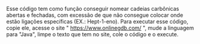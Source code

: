 Esse código tem como função conseguir nomear cadeias carbônicas abertas e fechadas, com excessão de que não consegue colocar onde estão ligações específicas (EX.: Hept-1-eno).
Para executar esse código, copie ele, acesse o site " https://www.onlinegdb.com/ ", mude a linguagem para "Java", limpe o texto que tem no site, cole o código e o execute.